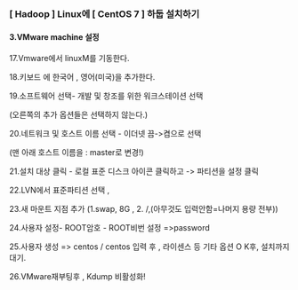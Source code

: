 ### [ Hadoop ] Linux에 [ CentOS 7 ] 하둡 설치하기 

#### 3.VMware machine 설정





17.Vmware에서 linuxM를 기동한다.  



18.키보드 에 한국어 , 영어(미국)을 추가한다.   



19.소프트웨어 선택- 개발 및 창조를 위한 워크스테이션 선택   

(오른쪽의 추가 옵션들은 선택하지 않는다.)   



20.네트워크 및 호스트 이름 선택 - 이더넷 끔->켬으로 선택    

(맨 아래 호스트 이름을 : master로 변경!)      



21.설치 대상 클릭 - 로컬 표준 디스크 아이콘 클릭하고 -> 파티션을 설정 클릭     

22.LVN에서 표준파티션 선택 ,    

23.새 마운트 지점 추가 (1.swap, 8G  ,  2. /,(아무것도 입력안함=나머지 용량 전부))     



24.사용자 설정- ROOT암호 -  ROOT비번 설정 =>password    

25.사용자 생성 => centos / centos 입력 후 , 라이센스 등 기타 옵션 O K후, 설치까지 대기.   

26.VMware재부팅후 , Kdump 비활성화!         





